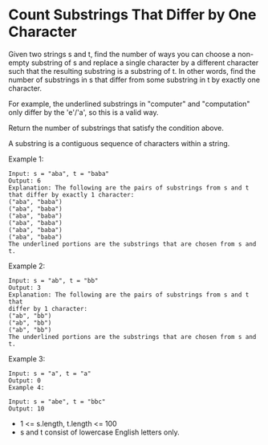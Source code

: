 # Count Substrings That Differ by One Character
Given two strings s and t, find the number of ways you can choose a 
non-empty substring of s and replace a single character by a different 
character such that the resulting substring is a substring of t. 
In other words, find the number of substrings in s that differ from 
some substring in t by exactly one character.

For example, the underlined substrings in "computer" and "computation" 
only differ by the 'e'/'a', so this is a valid way.

Return the number of substrings that satisfy the condition above.

A substring is a contiguous sequence of characters within a string.

Example 1:

    Input: s = "aba", t = "baba"
    Output: 6
    Explanation: The following are the pairs of substrings from s and t 
    that differ by exactly 1 character:
    ("aba", "baba")
    ("aba", "baba")
    ("aba", "baba")
    ("aba", "baba")
    ("aba", "baba")
    ("aba", "baba")
    The underlined portions are the substrings that are chosen from s and t.


Example 2:

    Input: s = "ab", t = "bb"
    Output: 3
    Explanation: The following are the pairs of substrings from s and t that 
    differ by 1 character:
    ("ab", "bb")
    ("ab", "bb")
    ("ab", "bb")
    The underlined portions are the substrings that are chosen from s and t.

Example 3:

    Input: s = "a", t = "a"
    Output: 0
    Example 4:
    
    Input: s = "abe", t = "bbc"
    Output: 10

- 1 <= s.length, t.length <= 100
- s and t consist of lowercase English letters only.